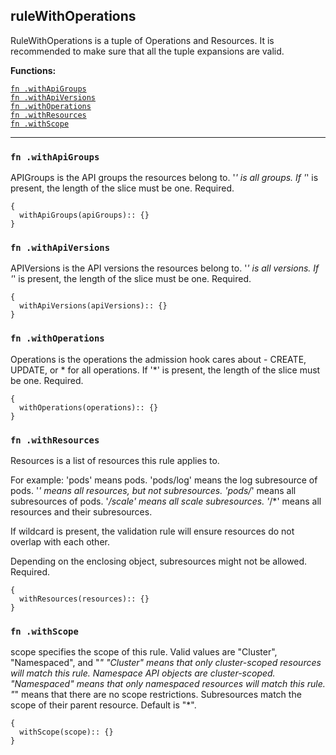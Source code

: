 
## ruleWithOperations
RuleWithOperations is a tuple of Operations and Resources. It is recommended to make sure that all the tuple expansions are valid.

**Functions:**

[`fn .withApiGroups`](#fn-withapigroups)  
[`fn .withApiVersions`](#fn-withapiversions)  
[`fn .withOperations`](#fn-withoperations)  
[`fn .withResources`](#fn-withresources)  
[`fn .withScope`](#fn-withscope)  

---


### `fn .withApiGroups`
APIGroups is the API groups the resources belong to. '*' is all groups. If '*' is present, the length of the slice must be one. Required.
```jsonnet
{
  withApiGroups(apiGroups):: {}
}
```

### `fn .withApiVersions`
APIVersions is the API versions the resources belong to. '*' is all versions. If '*' is present, the length of the slice must be one. Required.
```jsonnet
{
  withApiVersions(apiVersions):: {}
}
```

### `fn .withOperations`
Operations is the operations the admission hook cares about - CREATE, UPDATE, or * for all operations. If '*' is present, the length of the slice must be one. Required.
```jsonnet
{
  withOperations(operations):: {}
}
```

### `fn .withResources`
Resources is a list of resources this rule applies to.

For example: 'pods' means pods. 'pods/log' means the log subresource of pods. '*' means all resources, but not subresources. 'pods/*' means all subresources of pods. '*/scale' means all scale subresources. '*/*' means all resources and their subresources.

If wildcard is present, the validation rule will ensure resources do not overlap with each other.

Depending on the enclosing object, subresources might not be allowed. Required.
```jsonnet
{
  withResources(resources):: {}
}
```

### `fn .withScope`
scope specifies the scope of this rule. Valid values are "Cluster", "Namespaced", and "*" "Cluster" means that only cluster-scoped resources will match this rule. Namespace API objects are cluster-scoped. "Namespaced" means that only namespaced resources will match this rule. "*" means that there are no scope restrictions. Subresources match the scope of their parent resource. Default is "*".
```jsonnet
{
  withScope(scope):: {}
}
```

